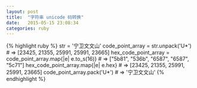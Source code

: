 ```yaml
---
layout: post
title:  "字符串 unicode 码转换"
date:   2015-05-15 23:08:34
categories: ruby
---
```


{% highlight ruby %}
str = '宁卫文文山'
code_point_array = str.unpack('U*') # => [23425, 21355, 25991, 25991, 23665]
hex_code_point_array = code_point_array.map{|e| e.to_s(16)} # => ["5b81", "536b", "6587", "6587", "5c71"]
hex_code_point_array.map{|e| e.hex} # => [23425, 21355, 25991, 25991, 23665]
code_point_array.pack('U*') # => '宁卫文文山'
{% endhighlight %}

